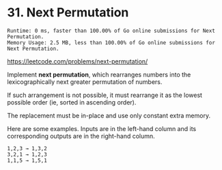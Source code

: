 # 31. Next Permutation

```
Runtime: 0 ms, faster than 100.00% of Go online submissions for Next Permutation.
Memory Usage: 2.5 MB, less than 100.00% of Go online submissions for Next Permutation.
```

https://leetcode.com/problems/next-permutation/

Implement **next permutation**, which rearranges numbers into the lexicographically next greater permutation of numbers.

If such arrangement is not possible, it must rearrange it as the lowest possible order (ie, sorted in ascending order).

The replacement must be in-place and use only constant extra memory.

Here are some examples. Inputs are in the left-hand column and its corresponding outputs are in the right-hand column.

```
1,2,3 → 1,3,2
3,2,1 → 1,2,3
1,1,5 → 1,5,1
```